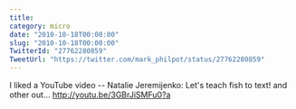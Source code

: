 ```yaml
---
title: 
category: micro
date: "2010-10-18T00:00:00"
slug: "2010-10-18T00:00:00"
TwitterId: "27762280859"
TweetUrl: "https://twitter.com/mark_philpot/status/27762280859"
---
```


I liked a YouTube video -- Natalie Jeremijenko: Let's teach fish to text! and
other out... http://youtu.be/3GBrJiSMFu0?a

